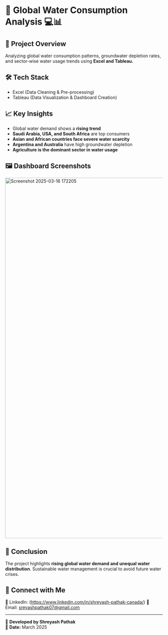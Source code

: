 

# 🌊 Global Water Consumption Analysis 💻📊  

## 📌 Project Overview  
Analyzing global water consumption patterns, groundwater depletion rates, and sector-wise water usage trends using **Excel and Tableau.**  


## 🛠️ Tech Stack  
- Excel (Data Cleaning & Pre-processing)  
- Tableau (Data Visualization & Dashboard Creation)  



## 📈 Key Insights  
- Global water demand shows a **rising trend**  
- **Saudi Arabia, USA, and South Africa** are top consumers  
- **Asian and African countries face severe water scarcity**  
- **Argentina and Australia** have high groundwater depletion  
- **Agriculture is the dominant sector in water usage**  




## 🖼️ Dashboard Screenshots  
<img width="1151" alt="Screenshot 2025-03-16 172205" src="https://github.com/user-attachments/assets/3cd46a75-5c74-4268-bd22-a88bda34b7d0" />



## 🎯 Conclusion  
The project highlights **rising global water demand and unequal water distribution**. Sustainable water management is crucial to avoid future water crises.  



## 🚀 Connect with Me  
🔗 LinkedIn: (https://www.linkedin.com/in/shreyash-pathak-canada/)
📧 Email: sreyashpathak07@gmail.com 

---

🚀 **Developed by Shreyash Pathak**  
📅 **Date:** March 2025






